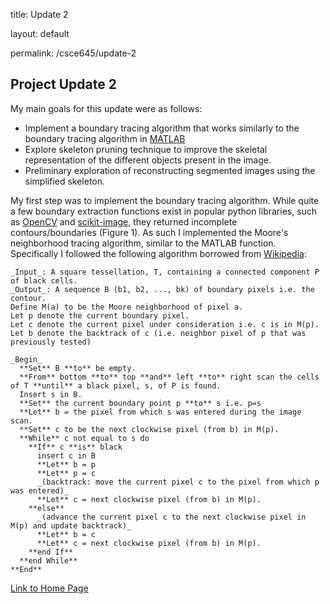 title: Update 2

layout: default

permalink: /csce645/update-2

## Project Update 2

My main goals for this update were as follows:
- Implement a boundary tracing algorithm that works similarly to the boundary tracing algorithm in [MATLAB](https://www.mathworks.com/help/images/ref/bwboundaries.html)
- Explore skeleton pruning technique to improve the skeletal representation of the different objects present in the image.
- Preliminary exploration of reconstructing segmented images using the simplified skeleton.

My first step was to implement the boundary tracing algorithm. While quite a few boundary extraction functions exist in popular python libraries, such as [OpenCV](https://docs.opencv.org/3.4/d4/d73/tutorial_py_contours_begin.html) and [scikit-image](https://scikit-image.org/docs/dev/auto_examples/edges/plot_contours.html), they returned incomplete contours/boundaries (Figure 1). As such I implemented the Moore's neighborhood tracing algorithm, similar to the MATLAB function. Specifically I followed the following algorithm borrowed from [Wikipedia](https://en.wikipedia.org/wiki/Moore_neighborhood): 

```
_Input_: A square tessellation, T, containing a connected component P of black cells.
_Output_: A sequence B (b1, b2, ..., bk) of boundary pixels i.e. the contour.
Define M(a) to be the Moore neighborhood of pixel a.
Let p denote the current boundary pixel.
Let c denote the current pixel under consideration i.e. c is in M(p).
Let b denote the backtrack of c (i.e. neighbor pixel of p that was previously tested)
 
_Begin_
  **Set** B **to** be empty.
  **From** bottom **to** top **and** left **to** right scan the cells of T **until** a black pixel, s, of P is found.
  Insert s in B.
  **Set** the current boundary point p **to** s i.e. p=s
  **Let** b = the pixel from which s was entered during the image scan.
  **Set** c to be the next clockwise pixel (from b) in M(p).
  **While** c not equal to s do
    **If** c **is** black
      insert c in B
      **Let** b = p
      **Let** p = c
      _(backtrack: move the current pixel c to the pixel from which p was entered)_
      **Let** c = next clockwise pixel (from b) in M(p).
    **else**
      _(advance the current pixel c to the next clockwise pixel in M(p) and update backtrack)_
      **Let** b = c
      **Let** c = next clockwise pixel (from b) in M(p).
    **end If**
  **end While**
**End**
```

[Link to Home Page](https://sjvyas.github.io/csce645/)
